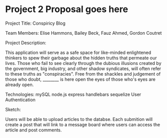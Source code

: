 # Project 2 Proposal goes here

Project Title:
Conspiricy Blog

Team Members:
 Elise Hammons, Bailey Beck,
Fauz Ahmed, Gordon Coutret

Project Description: 

This application will serve as a safe space for like-minded enlightened thinkers to spew their garbage about the hidden truths that permeate our lives. 
Those who fail to see clearly through the dubious illusions created by the government, big industry, and other shadow syndicates, will often refer to these truths as "conspiracies". Free from the shackles and judgement of those who doubt, ________ is here open the eyes of those who's eyes are already open. 


Technologies:
mySQL
node.js
express
handlebars
sequelize
User Authentication

Sketch:


Users will be able to upload articles to the databse. Each submition will create a post that will link to a message board where users can access the article and post comments. 